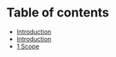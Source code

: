# Table of contents

* [Introduction](README.md)
* [Introduction](introduction.md)
* [1 Scope](1-scope.md)

